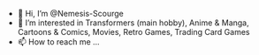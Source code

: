 - 👋 Hi, I’m @Nemesis-Scourge
- 👀 I’m interested in Transformers (main hobby), Anime & Manga, Cartoons & Comics, Movies, Retro Games, Trading Card Games
- 📫 How to reach me ...

<!---
Nemesis-Scourge/Nemesis-Scourge is a ✨ special ✨ repository because its `README.md` (this file) appears on your GitHub profile.
You can click the Preview link to take a look at your changes.
--->
